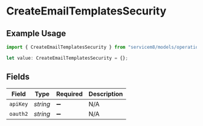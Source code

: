 # CreateEmailTemplatesSecurity

## Example Usage

```typescript
import { CreateEmailTemplatesSecurity } from "servicem8/models/operations";

let value: CreateEmailTemplatesSecurity = {};
```

## Fields

| Field              | Type               | Required           | Description        |
| ------------------ | ------------------ | ------------------ | ------------------ |
| `apiKey`           | *string*           | :heavy_minus_sign: | N/A                |
| `oauth2`           | *string*           | :heavy_minus_sign: | N/A                |